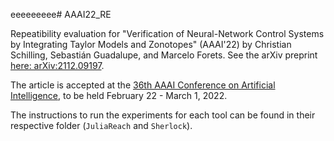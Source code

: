 eeeeeeeee# AAAI22_RE

Repeatibility evaluation for "Verification of Neural-Network Control Systems by Integrating Taylor Models and Zonotopes" (AAAI'22) by Christian Schilling, Sebastián Guadalupe, and Marcelo Forets. See the arXiv preprint [here: arXiv:2112.09197](https://arxiv.org/abs/2112.09197).

The article is accepted at the [36th AAAI Conference on Artificial Intelligence](https://aaai.org/Conferences/AAAI-22/), to be held February 22 - March 1, 2022.

The instructions to run the experiments for each tool can be found in their respective folder (`JuliaReach` and `Sherlock`).
